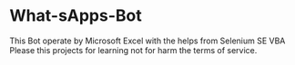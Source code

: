 # What-sApps-Bot
This Bot operate by Microsoft Excel with the helps from Selenium SE VBA 
Please this projects for learning not for harm the terms of service.
